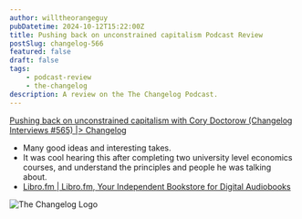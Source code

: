 ```yaml
---
author: willtheorangeguy
pubDatetime: 2024-10-12T15:22:00Z
title: Pushing back on unconstrained capitalism Podcast Review
postSlug: changelog-566
featured: false
draft: false
tags:
    - podcast-review
    - the-changelog
description: A review on the The Changelog Podcast.
---
```


[Pushing back on unconstrained capitalism with Cory Doctorow (Changelog Interviews #565) |> Changelog](https://changelog.com/podcast/565)

-   Many good ideas and interesting takes.
-   It was cool hearing this after completing two university level economics courses, and understand the principles and people he was talking about.
-   [Libro.fm | Libro.fm, Your Independent Bookstore for Digital Audiobooks](https://libro.fm/)

![The Changelog Logo](https://is1-ssl.mzstatic.com/image/thumb/Podcasts123/v4/b5/b1/43/b5b14333-7cbe-123d-c444-0204e5d08102/mza_311421542997449775.png/300x300bb.webp)
